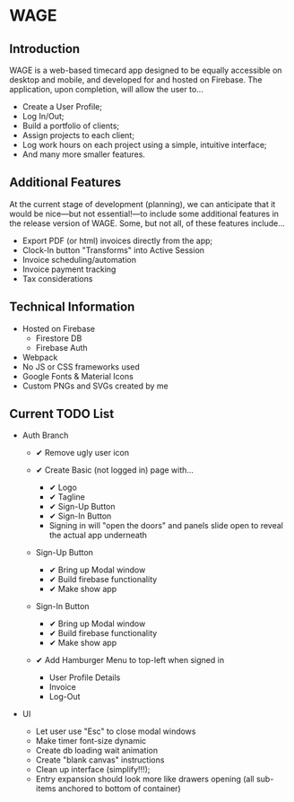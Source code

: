 # WAGE

## Introduction

WAGE is a web-based timecard app designed to be equally accessible on desktop and mobile, and developed for and hosted on Firebase. The application, upon completion, will allow the user
 to...

  * Create a User Profile;
  * Log In/Out;
  * Build a portfolio of clients;
  * Assign projects to each client;
  * Log work hours on each project using a simple, intuitive interface;
  * And many more smaller features.

## Additional Features

At the current stage of development (planning), we can anticipate that it would be nice—but not essential!—to include some additional features in the release version of WAGE. Some, but not all, of these features include...

  * Export PDF (or html) invoices directly from the app;
  * Clock-In button "Transforms" into Active Session
  * Invoice scheduling/automation
  * Invoice payment tracking
  * Tax considerations

## Technical Information

  * Hosted on Firebase
    * Firestore DB
    * Firebase Auth
  * Webpack
  * No JS or CSS frameworks used
  * Google Fonts & Material Icons
  * Custom PNGs and SVGs created by me

## Current TODO List

  * Auth Branch
    * ✔ Remove ugly user icon

    * ✔ Create Basic (not logged in) page with...
      * ✔ Logo
      * ✔ Tagline
      * ✔ Sign-Up Button
      * ✔ Sign-In Button
      * Signing in will "open the doors" and panels slide open to reveal the actual app underneath

    * Sign-Up Button
      * ✔ Bring up Modal window
      * ✔ Build firebase functionality
      * ✔ Make show app

    * Sign-In Button
      * ✔ Bring up Modal window
      * ✔ Build firebase functionality
      * ✔ Make show app

    * ✔ Add Hamburger Menu to top-left when signed in
      * User Profile Details
      * Invoice
      * Log-Out

  * UI
    * Let user use "Esc" to close modal windows
    * Make timer font-size dynamic
    * Create db loading wait animation
    * Create "blank canvas" instructions
    * Clean up interface (simplify!!!);
    * Entry expansion should look more like drawers opening (all sub-items anchored to bottom of container)
